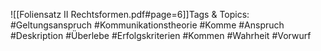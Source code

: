 
![[Foliensatz II Rechtsformen.pdf#page=6]]Tags & Topics:
   #Geltungsanspruch
   #Kommunikationstheorie
   #Komme
   #Anspruch
   #Deskription
   #Überlebe
   #Erfolgskriterien
   #Kommen
   #Wahrheit
   #Vorwurf